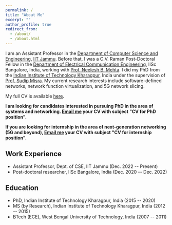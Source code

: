 ```yaml
---
permalink: /
title: "About Me"
excerpt: ""
author_profile: true
redirect_from: 
  - /about/
  - /about.html
---
```


I am an Assistant Professor in the [Department of Computer Science and Engineering](https://www.iitjammu.ac.in/computer_science_engineering), [IIT Jammu](https://www.iitjammu.ac.in/). Before that, I was a C.V. Raman Post-Doctoral Fellow in the [Department of Electrical Communication Engineering](https://ece.iisc.ac.in/), IISc Bangalore, India, working with [Prof. Neelesh B. Mehta](https://ece.iisc.ac.in/~nextgenwrl/Neelesh.html). I did my PhD from the [Indian Institute of Technology Kharagpur](http://www.iitkgp.ac.in/), India under the supervision of [Prof. Sudip Misra](https://cse.iitkgp.ac.in/~smisra/). My current research interests include software-defined networks, network function virtualization, and 5G network slicing.

My full CV is available [here](https://samareshbera.github.io/files/Samaresh_Bera_CV.pdf).

<b>I am looking for candidates interested in pursuing PhD in the area of systems and networking. [Email me](samaresh.bera@iitjammu.ac.in) your CV with subject "CV for PhD position".</b>

<b>If you are looking for internship in the area of next-generation networking (5G and beyond), [Email me](samaresh.bera@iitjammu.ac.in) your CV with subject "CV for internship position".</b>

Work Experience
----------
* Assistant Professor, Dept. of CSE, IIT Jammu (Dec. 2022 -- Present)
* Post-doctoral researcher, IISc Bangalore, India (Dec. 2020 -- Dec. 2022)

Education
---------
* PhD, Indian Institute of Technology Kharagpur, India (2015 -- 2020)
* MS (by Research), Indian Institute of Technology Kharagpur, India (2012 -- 2015)
* BTech (ECE), West Bengal University of Technology, India (2007 -- 2011)

